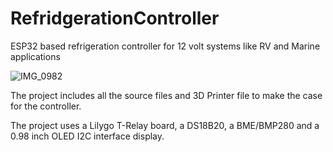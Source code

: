 # RefridgerationController
ESP32 based refrigeration controller for 12 volt systems like RV and Marine applications

![IMG_0982](https://user-images.githubusercontent.com/46327777/170329885-1777a7ae-7942-4245-a74a-9a9bf6cd4f75.JPEG)

The project includes all the source files and 3D Printer file to make the case for the controller.

The project uses a Lilygo T-Relay board, a DS18B20, a BME/BMP280 and a 0.98 inch OLED I2C interface display.
